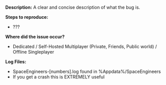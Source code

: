 **Description:**
A clear and concise description of what the bug is.

**Steps to reproduce:**
- ???

**Where did the issue occur?**
- Dedicated / Self-Hosted Multiplayer (Private, Friends, Public world) / Offline Singleplayer

**Log Files:**
- SpaceEngineers-[numbers].log found in %Appdata%/SpaceEngineers
- If you get a crash this is EXTREMELY useful
